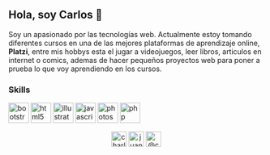 ## Hola, soy Carlos 👋
Soy un apasionado por las tecnologías web. Actualmente estoy tomando diferentes cursos en una de las mejores plataformas de aprendizaje online, **Platzi**, entre mis hobbys esta el jugar a videojuegos, leer libros, articulos en internet o comics, ademas de hacer pequeños proyectos web para poner a prueba lo que voy aprendiendo en los cursos.

<p align="center">
<h3>Skills</h3>
<img src="https://devicons.github.io/devicon/devicon.git/icons/bootstrap/bootstrap-plain.svg" alt="bootstrap" width="40" height="40"/>
<img src="https://devicons.github.io/devicon/devicon.git/icons/html5/html5-original-wordmark.svg" alt="html5" width="40" height="40"/>
<img src="https://www.vectorlogo.zone/logos/adobe_illustrator/adobe_illustrator-icon.svg" alt="illustrator" width="40" height="40"/>
<img src="https://devicons.github.io/devicon/devicon.git/icons/javascript/javascript-original.svg" alt="javascript" width="40" height="40"/>
<img src="https://devicons.github.io/devicon/devicon.git/icons/photoshop/photoshop-plain.svg" alt="photoshop" width="40" height="40"/>
<img src="https://devicons.github.io/devicon/devicon.git/icons/php/php-original.svg" alt="php" width="40" height="40"/>
</p>

<p align="center">
<a href="https://twitter.com/charlieshuerta" target="blank"><img align="center" src="https://cdn.jsdelivr.net/npm/simple-icons@3.0.1/icons/twitter.svg" alt="charlieshuerta" height="30" width="30" /></a>
<a href="https://linkedin.com/in/juancarlos-huertavazquez" target="blank"><img align="center" src="https://cdn.jsdelivr.net/npm/simple-icons@3.0.1/icons/linkedin.svg" alt="juancarlos-huertavazquez" height="30" width="30" /></a>
<a href="https://medium.com/@charlieshuerta" target="blank"><img align="center" src="https://cdn.jsdelivr.net/npm/simple-icons@3.0.1/icons/medium.svg" alt="@charlieshuerta" height="30" width="30" /></a>
</p>

<!--
**charlieshuerta/charlieshuerta** is a ✨ _special_ ✨ repository because its `README.md` (this file) appears on your GitHub profile.

Here are some ideas to get you started:

- 🔭 I’m currently working on ...
- 🌱 I’m currently learning ...
- 👯 I’m looking to collaborate on ...
- 🤔 I’m looking for help with ...
- 💬 Ask me about ...
- 📫 How to reach me: ...
- 😄 Pronouns: ...
- ⚡ Fun fact: ...
-->
